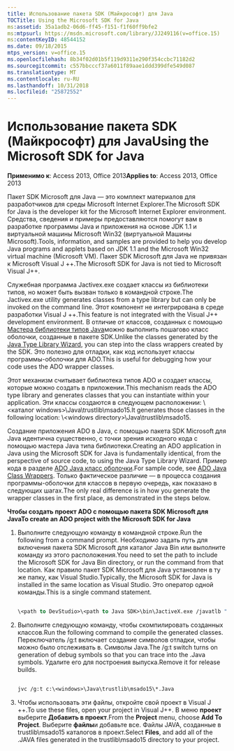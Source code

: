 ```yaml
---
title: Использование пакета SDK (Майкрософт) для Java
TOCTitle: Using the Microsoft SDK for Java
ms:assetid: 35a1adb2-06d6-ff45-f151-f1f60ff9bfe2
ms:mtpsurl: https://msdn.microsoft.com/library/JJ249116(v=office.15)
ms:contentKeyID: 48544152
ms.date: 09/18/2015
mtps_version: v=office.15
ms.openlocfilehash: 8b34f02d01b5f119d9311e290f354ccbc71182d2
ms.sourcegitcommit: c557bbcccf37a6011f89aae1ddd399dfe549d087
ms.translationtype: MT
ms.contentlocale: ru-RU
ms.lasthandoff: 10/31/2018
ms.locfileid: "25872552"
---
```

# <a name="using-the-microsoft-sdk-for-java"></a><span data-ttu-id="14ab5-102">Использование пакета SDK (Майкрософт) для Java</span><span class="sxs-lookup"><span data-stu-id="14ab5-102">Using the Microsoft SDK for Java</span></span>


<span data-ttu-id="14ab5-103">**Применимо к**: Access 2013, Office 2013</span><span class="sxs-lookup"><span data-stu-id="14ab5-103">**Applies to**: Access 2013, Office 2013</span></span>

<span data-ttu-id="14ab5-104">Пакет SDK Microsoft для Java — это комплект материалов для разработчиков для среды Microsoft Internet Explorer.</span><span class="sxs-lookup"><span data-stu-id="14ab5-104">The Microsoft SDK for Java is the developer kit for the Microsoft Internet Explorer environment.</span></span> <span data-ttu-id="14ab5-105">Средства, сведения и примеры предоставляются помогут вам в разработке программы Java и приложения на основе JDK 1.1 и виртуальной машины Microsoft Win32 (виртуальной Машины Microsoft).</span><span class="sxs-lookup"><span data-stu-id="14ab5-105">Tools, information, and samples are provided to help you develop Java programs and applets based on JDK 1.1 and the Microsoft Win32 virtual machine (Microsoft VM).</span></span> <span data-ttu-id="14ab5-106">Пакет SDK Microsoft для Java не привязан к Microsoft Visual J ++.</span><span class="sxs-lookup"><span data-stu-id="14ab5-106">The Microsoft SDK for Java is not tied to Microsoft Visual J++.</span></span>

<span data-ttu-id="14ab5-107">Служебная программа Jactivex.exe создает классы из библиотеки типов, но может быть вызван только в командной строке.</span><span class="sxs-lookup"><span data-stu-id="14ab5-107">The Jactivex.exe utility generates classes from a type library but can only be invoked on the command line.</span></span> <span data-ttu-id="14ab5-108">Этот компонент не интегрирована в среде разработки Visual J ++.</span><span class="sxs-lookup"><span data-stu-id="14ab5-108">This feature is not integrated with the Visual J++ development environment.</span></span> <span data-ttu-id="14ab5-109">В отличие от классов, созданных с помощью [Мастера библиотеки типов Java](using-the-java-type-library-wizard.md)можно выполнить пошагово класс оболочки, созданные в пакете SDK.</span><span class="sxs-lookup"><span data-stu-id="14ab5-109">Unlike the classes generated by the [Java Type Library Wizard](using-the-java-type-library-wizard.md), you can step into the class wrappers created by the SDK.</span></span> <span data-ttu-id="14ab5-110">Это полезно для отладки, как код использует классы программы-оболочки для ADO.</span><span class="sxs-lookup"><span data-stu-id="14ab5-110">This is useful for debugging how your code uses the ADO wrapper classes.</span></span>

<span data-ttu-id="14ab5-111">Этот механизм считывает библиотека типов ADO и создает классы, которые можно создать в приложении.</span><span class="sxs-lookup"><span data-stu-id="14ab5-111">This mechanism reads the ADO type library and generates classes that you can instantiate within your application.</span></span> <span data-ttu-id="14ab5-112">Эти классы создаются в следующем расположении: \\ \<каталог windows\>\\Java\\trustlib\\msado15.</span><span class="sxs-lookup"><span data-stu-id="14ab5-112">It generates those classes in the following location: \\\<windows directory\>\\Java\\trustlib\\msado15.</span></span>

<span data-ttu-id="14ab5-113">Создание приложения ADO в Java, с помощью пакета SDK Microsoft для Java идентична существенно, с точки зрения исходного кода с помощью мастера Java типа библиотеки.</span><span class="sxs-lookup"><span data-stu-id="14ab5-113">Creating an ADO application in Java using the Microsoft SDK for Java is fundamentally identical, from the perspective of source code, to using the Java Type Library Wizard.</span></span> <span data-ttu-id="14ab5-114">Пример кода в разделе [ADO Java класс оболочки](ado-java-class-wrappers.md).</span><span class="sxs-lookup"><span data-stu-id="14ab5-114">For sample code, see [ADO Java Class Wrappers](ado-java-class-wrappers.md).</span></span> <span data-ttu-id="14ab5-115">Только фактическое различие — в процесса создания программы-оболочки для классов в первую очередь, как показано в следующих шагах.</span><span class="sxs-lookup"><span data-stu-id="14ab5-115">The only real difference is in how you generate the wrapper classes in the first place, as demonstrated in the steps below.</span></span>

<span data-ttu-id="14ab5-116">**Чтобы создать проект ADO с помощью пакета SDK Microsoft для Java**</span><span class="sxs-lookup"><span data-stu-id="14ab5-116">**To create an ADO project with the Microsoft SDK for Java**</span></span>

1.  <span data-ttu-id="14ab5-117">Выполните следующую команду в командной строке.</span><span class="sxs-lookup"><span data-stu-id="14ab5-117">Run the following from a command prompt.</span></span> <span data-ttu-id="14ab5-118">Необходимо задать путь для включения пакета SDK Microsoft для каталог Java Bin или выполните команду из этого расположения.</span><span class="sxs-lookup"><span data-stu-id="14ab5-118">You need to set the path to include the Microsoft SDK for Java Bin directory, or run the command from that location.</span></span> <span data-ttu-id="14ab5-119">Как правило пакет SDK Microsoft для Java установлен в ту же папку, как Visual Studio.</span><span class="sxs-lookup"><span data-stu-id="14ab5-119">Typically, the Microsoft SDK for Java is installed in the same location as Visual Studio.</span></span> <span data-ttu-id="14ab5-120">Это оператор одной команды.</span><span class="sxs-lookup"><span data-stu-id="14ab5-120">This is a single command statement.</span></span>
    
    ```vb 
     
    \<path to DevStudio>\<path to Java SDK>\bin\JactiveX.exe /javatlb "C:\program files\common files\system\ado\msado15.dll" 
    ```

2.  <span data-ttu-id="14ab5-121">Выполните следующую команду, чтобы скомпилировать созданных классов.</span><span class="sxs-lookup"><span data-stu-id="14ab5-121">Run the following command to compile the generated classes.</span></span> <span data-ttu-id="14ab5-122">Переключатель /g:t включает создание символов отладки, чтобы можно было отслеживать в. Символы Java.</span><span class="sxs-lookup"><span data-stu-id="14ab5-122">The /g:t switch turns on generation of debug symbols so that you can trace into the .Java symbols.</span></span> <span data-ttu-id="14ab5-123">Удалите его для построения выпуска.</span><span class="sxs-lookup"><span data-stu-id="14ab5-123">Remove it for release builds.</span></span>
    
    ```vb 
     
    jvc /g:t c:\<windows>\Java\trustlib\msado15\*.Java 
    ```

3.  <span data-ttu-id="14ab5-124">Чтобы использовать эти файлы, откройте свой проект в Visual J ++.</span><span class="sxs-lookup"><span data-stu-id="14ab5-124">To use these files, open your project in Visual J++.</span></span> <span data-ttu-id="14ab5-125">В меню **проект** выберите **Добавить в проект**.</span><span class="sxs-lookup"><span data-stu-id="14ab5-125">From the **Project** menu, choose **Add To Project**.</span></span> <span data-ttu-id="14ab5-126">Выберите **файлы**и добавьте все. Файлы JAVA, созданные в trustlib\\msado15 каталогов в проект.</span><span class="sxs-lookup"><span data-stu-id="14ab5-126">Select **Files**, and add all of the .JAVA files generated in the trustlib\\msado15 directory to your project.</span></span>

